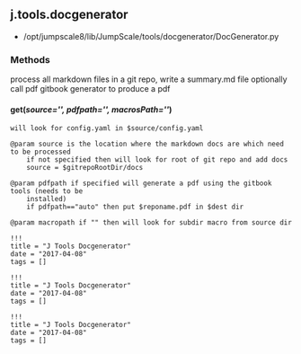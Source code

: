 <!-- toc -->
## j.tools.docgenerator

- /opt/jumpscale8/lib/JumpScale/tools/docgenerator/DocGenerator.py

### Methods

process all markdown files in a git repo, write a summary.md file
optionally call pdf gitbook generator to produce a pdf

#### get(*source='', pdfpath='', macrosPath=''*) 

```
will look for config.yaml in $source/config.yaml

@param source is the location where the markdown docs are which need to be processed
    if not specified then will look for root of git repo and add docs
    source = $gitrepoRootDir/docs

@param pdfpath if specified will generate a pdf using the gitbook tools (needs to be
    installed)
    if pdfpath=="auto" then put $reponame.pdf in $dest dir

@param macropath if "" then will look for subdir macro from source dir

```


```
!!!
title = "J Tools Docgenerator"
date = "2017-04-08"
tags = []
```

```
!!!
title = "J Tools Docgenerator"
date = "2017-04-08"
tags = []
```

```
!!!
title = "J Tools Docgenerator"
date = "2017-04-08"
tags = []
```
